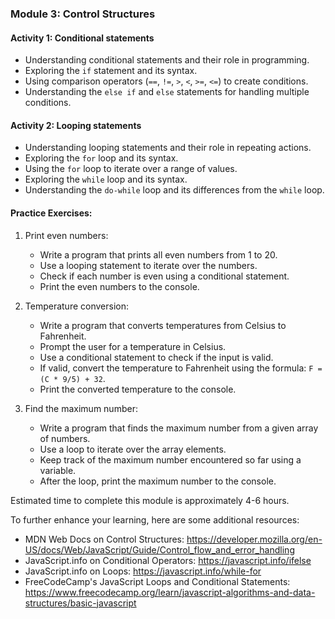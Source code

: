 ### Module 3: Control Structures

#### Activity 1: Conditional statements
- Understanding conditional statements and their role in programming.
- Exploring the `if` statement and its syntax.
- Using comparison operators (`==`, `!=`, `>`, `<`, `>=`, `<=`) to create conditions.
- Understanding the `else if` and `else` statements for handling multiple conditions.

#### Activity 2: Looping statements
- Understanding looping statements and their role in repeating actions.
- Exploring the `for` loop and its syntax.
- Using the `for` loop to iterate over a range of values.
- Exploring the `while` loop and its syntax.
- Understanding the `do-while` loop and its differences from the `while` loop.

#### Practice Exercises:
1. Print even numbers:
   - Write a program that prints all even numbers from 1 to 20.
   - Use a looping statement to iterate over the numbers.
   - Check if each number is even using a conditional statement.
   - Print the even numbers to the console.

2. Temperature conversion:
   - Write a program that converts temperatures from Celsius to Fahrenheit.
   - Prompt the user for a temperature in Celsius.
   - Use a conditional statement to check if the input is valid.
   - If valid, convert the temperature to Fahrenheit using the formula: `F = (C * 9/5) + 32`.
   - Print the converted temperature to the console.

3. Find the maximum number:
   - Write a program that finds the maximum number from a given array of numbers.
   - Use a loop to iterate over the array elements.
   - Keep track of the maximum number encountered so far using a variable.
   - After the loop, print the maximum number to the console.

Estimated time to complete this module is approximately 4-6 hours.

To further enhance your learning, here are some additional resources:

- MDN Web Docs on Control Structures: https://developer.mozilla.org/en-US/docs/Web/JavaScript/Guide/Control_flow_and_error_handling
- JavaScript.info on Conditional Operators: https://javascript.info/ifelse
- JavaScript.info on Loops: https://javascript.info/while-for
- FreeCodeCamp's JavaScript Loops and Conditional Statements: https://www.freecodecamp.org/learn/javascript-algorithms-and-data-structures/basic-javascript

